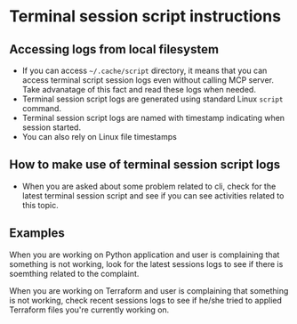 # Terminal session script instructions

## Accessing logs from local filesystem 

- If you can access `~/.cache/script` directory, it means that you can access terminal script session logs even without calling MCP server. Take advanatage of this fact and read these logs when needed.
- Terminal session script logs are generated using standard Linux `script` command.
- Terminal session script logs are named with timestamp indicating when session started.
- You can also rely on Linux file timestamps 

## How to make use of terminal session script logs

- When you are asked about some problem related to cli, check for the latest terminal session script and see if you can see activities related to this topic.


## Examples

When you are working on Python application and user is complaining that something is not working, look for the latest sessions logs to see if there is soemthing related to the complaint.

When you are working on Terraform and user is complaining that something is not working, check recent sessions logs to see if he/she tried to applied Terraform files you're currently working on. 